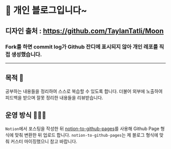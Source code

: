 # 👀 개인 블로그입니다~

## 디자인 출처 : https://github.com/TaylanTatli/Moon
### Fork를 하면 commit log가 Github 잔디에 표시되지 않아 개인 레포를 직접 생성했습니다.
---
## 목적 🔨
공부하는 내용들을 정리하여 스스로 복습할 수 있도록 합니다. 더불어 외부에 노출하여 피드백을 받으며 잘못 정리한 내용들을 리뷰받습니다.

## 운영 방식 🧑🏻‍💻
`Notion`에서 포스팅을 작성한 뒤 [notion-to-github-pages](https://github.com/uoneway/Notion-to-GitHub-Pages)를 사용해 Github Page 형식에 맞춰 변환한 뒤 업로드 합니다. `notion-to-github-pages`는 제 블로그 형식에 맞춰 커스터 마이징했으니 참고 바랍니다.

